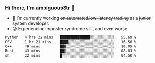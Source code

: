 ### Hi there, I'm ambiguou~~s~~Str 👋

<!--
**ambiguoustexture/ambiguoustexture** is a ✨ _special_ ✨ repository because its `README.md` (this file) appears on your GitHub profile.

Here are some ideas to get you started:
-->
- 🔭 I’m currently working ~~on automated/low-latency trading~~ as a ~~junior~~ system developer.
- :worried: Experiencing imposter syndrome still, and even worse.

<!--START_SECTION:waka-->

```txt
Python   4 hrs 32 mins   ██████████████░░░░░░░░░░░   55.69 %
CSV      1 hr 21 mins    ████░░░░░░░░░░░░░░░░░░░░░   16.56 %
C++      49 mins         ██▓░░░░░░░░░░░░░░░░░░░░░░   10.05 %
Rust     43 mins         ██▒░░░░░░░░░░░░░░░░░░░░░░   08.83 %
sh       22 mins         █░░░░░░░░░░░░░░░░░░░░░░░░   04.50 %
```

<!--END_SECTION:waka-->
